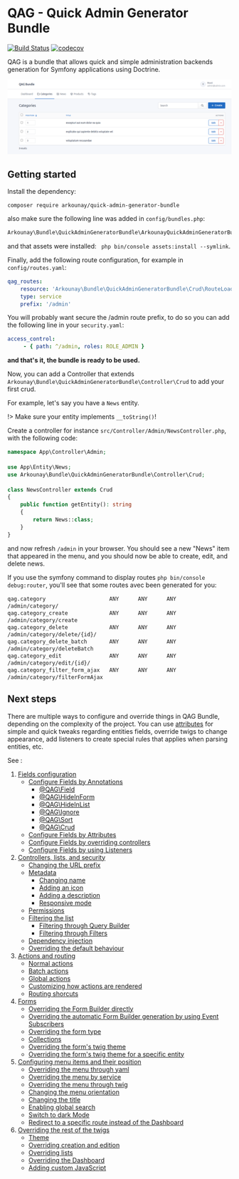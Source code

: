 # QAG - Quick Admin Generator Bundle

[![Build Status](https://travis-ci.org/Arkounay/QuickAdminGeneratorBundle.svg?branch=master)](https://travis-ci.org/Arkounay/QuickAdminGeneratorBundle) [![codecov](https://codecov.io/gh/Arkounay/QuickAdminGeneratorBundle/branch/master/graph/badge.svg?token=8HOIPA6PMI)](https://codecov.io/gh/Arkounay/QuickAdminGeneratorBundle)

QAG is a bundle that allows quick and simple administration backends generation for Symfony applications using Doctrine.

![Quick Admin Generator Preview](https://raw.githubusercontent.com/Arkounay/QuickAdminGeneratorBundle/master/docs/images/menu-horizontal.png)

## Getting started

Install the dependency:

```
composer require arkounay/quick-admin-generator-bundle
```

also make sure the following line was added in `config/bundles.php`:

```php
Arkounay\Bundle\QuickAdminGeneratorBundle\ArkounayQuickAdminGeneratorBundle::class => ['all' => true],
```

and that assets were installed: ` php bin/console assets:install --symlink`.


Finally, add the following route configuration, for example in `config/routes.yaml`:

```yaml
qag_routes:
    resource: 'Arkounay\Bundle\QuickAdminGeneratorBundle\Crud\RouteLoader'
    type: service
    prefix: '/admin'
```

You will probably want secure the /admin route prefix, to do so you can add the following line in your `security.yaml`:

```yaml
access_control:
     - { path: ^/admin, roles: ROLE_ADMIN }
```

**and that's it, the bundle is ready to be used.**

Now, you can add a Controller that extends `Arkounay\Bundle\QuickAdminGeneratorBundle\Controller\Crud` to add your first crud.

For example, let's say you have a `News` entity.

!> Make sure your entity implements `__toString()`!

Create a controller for instance `src/Controller/Admin/NewsController.php`, with the following code:

```php
namespace App\Controller\Admin;

use App\Entity\News;
use Arkounay\Bundle\QuickAdminGeneratorBundle\Controller\Crud;

class NewsController extends Crud
{
    public function getEntity(): string
    {
        return News::class;
    }
}
```
    
and now refresh `/admin` in your browser. You should see a new "News" item that appeared in the menu, and you should now be able to create, edit, and delete news.

If you use the symfony command to display routes `php bin/console debug:router`, you'll see that some routes avec been generated for you:
```
qag.category                    ANY      ANY      ANY    /admin/category/                  
qag.category_create             ANY      ANY      ANY    /admin/category/create            
qag.category_delete             ANY      ANY      ANY    /admin/category/delete/{id}/      
qag.category_delete_batch       ANY      ANY      ANY    /admin/category/deleteBatch      
qag.category_edit               ANY      ANY      ANY    /admin/category/edit/{id}/        
qag.category_filter_form_ajax   ANY      ANY      ANY    /admin/category/filterFormAjax
```

## Next steps

There are multiple ways to configure and override things in QAG Bundle, depending on the complexity of the project.
You can use [attributes](Fields.md#configure-fields-by-annotations) for simple and quick tweaks regarding entities fields, override twigs to change appearance, add listeners to create special rules that applies when parsing entities, etc.

See :
1) [Fields configuration](Fields.md)
    * [Configure Fields by Annotations](Fields.md#configure-fields-by-annotations)
      - [@QAG\Field](Fields.md#qagfield)
      - [@QAG\HideInForm](Fields.md#qaghideinform)
      - [@QAG\HideInList](Fields.md#qaghideinlist)
      - [@QAG\Ignore](Fields.md#qagignore)
      - [@QAG\Sort](Fields.md#qagsort)
      - [@QAG\Crud](Fields.md#qagcrud)
    * [Configure Fields by Attributes](Fields.md#configure-fields-by-attributes)
    * [Configure Fields by overriding controllers](Fields.md#configure-fields-by-overriding-controllers)
    * [Configure Fields by using Listeners](Fields.md#configure-fields-by-using-listeners)
2) [Controllers, lists, and security](Controllers.md)
   * [Changing the URL prefix](Controllers.md#changing-the-url-prefix)
   * [Metadata](Controllers.md#metadata)
       + [Changing name](Controllers.md#changing-name)
       + [Adding an icon](Controllers.md#adding-an-icon)
       + [Adding a description](Controllers.md#adding-a-description)
       + [Responsive mode](Controllers.md#responsive-mode)
   * [Permissions](Controllers.md#permissions)
   * [Filtering the list](Controllers.md#filtering-the-list)
       + [Filtering through Query Builder](Controllers.md#filtering-through-query-builder)
       + [Filtering through Filters](Controllers.md#filtering-through-filters)
   * [Dependency injection](Controllers.md#dependency-injection)
   * [Overriding the default behaviour](Controllers.md#overriding-the-default-behaviour)
3) [Actions and routing](Actions.md)
   - [Normal actions](Actions.md#normal-actions)
   - [Batch actions](Actions.md#batch-actions)
   - [Global actions](Actions.md#global-actions)
   - [Customizing how actions are rendered](Actions.md#customizing-how-actions-are-rendered)
   - [Routing shorcuts](Actions.md#routing-shorcuts)
4) [Forms](Forms.md)
   * [Overriding the Form Builder directly](Forms.md#overriding-the-form-builder-directly)
   * [Overriding the automatic Form Builder generation by using Event Subscribers](Forms.md#overriding-the-automatic-form-builder-generation-by-using-event-subscribers)
   * [Overriding the form type](Forms.md#overriding-the-form-type)
   * [Collections](Forms.md#collections)
   * [Overriding the form's twig theme](Forms.md#overriding-the-form-s-twig-theme)
   * [Overriding the form's twig theme for a specific entity](Forms.md#overriding-the-form-s-twig-theme-for-a-specific-entity)
5) [Configuring menu items and their position](Menu.md)
   * [Overriding the menu through yaml](Menu.md#overriding-the-menu-through-yaml)
   * [Overriding the menu by service](Menu.md#overriding-the-menu-by-service)
   * [Overriding the menu through twig](Menu.md#overriding-the-menu-through-twig)
   * [Changing the menu orientation](Menu.md#changing-the-menu-orientation)
   * [Changing the title](Menu.md#changing-the-title)
   * [Enabling global search](Menu.md#enabling-global-search)
   * [Switch to dark Mode](Menu.md#switch-to-dark-mode)
   * [Redirect to a specific route instead of the Dashboard](#redirect-to-a-specific-route-instead-of-the-dashboard)
6) [Overriding the rest of the twigs](Twig.md)
   * [Theme](Twig.md#theme)
   * [Overriding creation and edition](Twig.md#overriding-creation-and-edition)
   * [Overriding lists](Twig.md#overriding-lists)
   * [Overriding the Dashboard](Twig.md#overriding-the-dashboard)
   * [Adding custom JavaScript](Twig.md#adding-custom-javascript)
